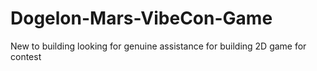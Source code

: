 # Dogelon-Mars-VibeCon-Game
New to building looking for genuine assistance for building 2D game for contest 

